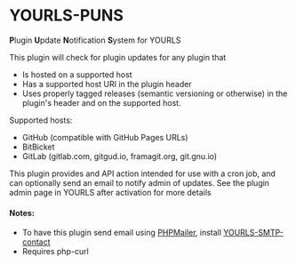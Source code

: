 # YOURLS-PUNS
**P**lugin **U**pdate **N**otification **S**ystem for YOURLS

This plugin will check for plugin updates for any plugin that

-  Is hosted on a supported host
-  Has a supported host URI in the plugin header
-  Uses properly tagged releases (semantic versioning or otherwise) in the plugin's header and on the supported host.

Supported hosts:

- GitHub (compatible with GitHub Pages URLs)
- BitBicket
- GitLab (gitlab.com, gitgud.io, framagit.org, git.gnu.io)

This plugin provides and API action intended for use with a cron job, and can optionally send an email to notify admin of updates. See the plugin admin page in YOURLS after activation for more details

#### Notes:
- To have this plugin send email using [PHPMailer](https://github.com/PHPMailer/PHPMailer), install [YOURLS-SMTP-contact](https://github.com/joshp23/YOURLS-SMTP-contact)
- Requires php-curl
